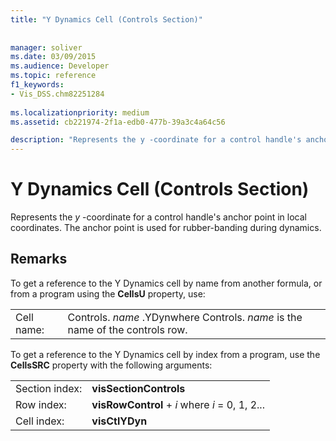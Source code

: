 ```yaml
---
title: "Y Dynamics Cell (Controls Section)"
 
 
manager: soliver
ms.date: 03/09/2015
ms.audience: Developer
ms.topic: reference
f1_keywords:
- Vis_DSS.chm82251284
 
ms.localizationpriority: medium
ms.assetid: cb221974-2f1a-edb0-477b-39a3c4a64c56

description: "Represents the y -coordinate for a control handle's anchor point in local coordinates. The anchor point is used for rubber-banding during dynamics."
---
```


# Y Dynamics Cell (Controls Section)

Represents the  *y*  -coordinate for a control handle's anchor point in local coordinates. The anchor point is used for rubber-banding during dynamics. 
  
## Remarks

To get a reference to the Y Dynamics cell by name from another formula, or from a program using the **CellsU** property, use: 
  
|||
|:-----|:-----|
| Cell name:  <br/> | Controls.  *name*  .YDynwhere Controls.  *name*  is the name of the controls row. |
   
To get a reference to the Y Dynamics cell by index from a program, use the **CellsSRC** property with the following arguments: 
  
|||
|:-----|:-----|
| Section index:  <br/> |**visSectionControls** <br/> |
| Row index:  <br/> |**visRowControl** +  *i*            where  *i*  = 0, 1, 2... |
| Cell index:  <br/> |**visCtlYDyn** <br/> |
   

